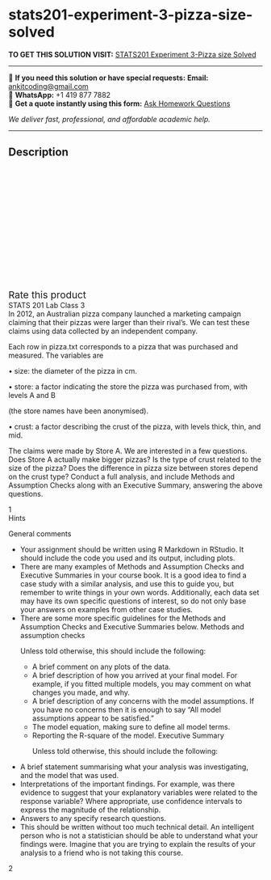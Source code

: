 # stats201-experiment-3-pizza-size-solved
**TO GET THIS SOLUTION VISIT:** [STATS201 Experiment 3-Pizza size Solved](https://www.ankitcodinghub.com/product/stats201-experiment-3-pizza-size-solved/)


---

📩 **If you need this solution or have special requests:** **Email:** ankitcoding@gmail.com  
📱 **WhatsApp:** +1 419 877 7882  
📄 **Get a quote instantly using this form:** [Ask Homework Questions](https://www.ankitcodinghub.com/services/ask-homework-questions/)

*We deliver fast, professional, and affordable academic help.*

---

<h2>Description</h2>



<div class="kk-star-ratings kksr-auto kksr-align-center kksr-valign-top" data-payload="{&quot;align&quot;:&quot;center&quot;,&quot;id&quot;:&quot;91873&quot;,&quot;slug&quot;:&quot;default&quot;,&quot;valign&quot;:&quot;top&quot;,&quot;ignore&quot;:&quot;&quot;,&quot;reference&quot;:&quot;auto&quot;,&quot;class&quot;:&quot;&quot;,&quot;count&quot;:&quot;0&quot;,&quot;legendonly&quot;:&quot;&quot;,&quot;readonly&quot;:&quot;&quot;,&quot;score&quot;:&quot;0&quot;,&quot;starsonly&quot;:&quot;&quot;,&quot;best&quot;:&quot;5&quot;,&quot;gap&quot;:&quot;4&quot;,&quot;greet&quot;:&quot;Rate this product&quot;,&quot;legend&quot;:&quot;0\/5 - (0 votes)&quot;,&quot;size&quot;:&quot;24&quot;,&quot;title&quot;:&quot;STATS201 Experiment 3-Pizza size Solved&quot;,&quot;width&quot;:&quot;0&quot;,&quot;_legend&quot;:&quot;{score}\/{best} - ({count} {votes})&quot;,&quot;font_factor&quot;:&quot;1.25&quot;}">

<div class="kksr-stars">

<div class="kksr-stars-inactive">
            <div class="kksr-star" data-star="1" style="padding-right: 4px">


<div class="kksr-icon" style="width: 24px; height: 24px;"></div>
        </div>
            <div class="kksr-star" data-star="2" style="padding-right: 4px">


<div class="kksr-icon" style="width: 24px; height: 24px;"></div>
        </div>
            <div class="kksr-star" data-star="3" style="padding-right: 4px">


<div class="kksr-icon" style="width: 24px; height: 24px;"></div>
        </div>
            <div class="kksr-star" data-star="4" style="padding-right: 4px">


<div class="kksr-icon" style="width: 24px; height: 24px;"></div>
        </div>
            <div class="kksr-star" data-star="5" style="padding-right: 4px">


<div class="kksr-icon" style="width: 24px; height: 24px;"></div>
        </div>
    </div>

<div class="kksr-stars-active" style="width: 0px;">
            <div class="kksr-star" style="padding-right: 4px">


<div class="kksr-icon" style="width: 24px; height: 24px;"></div>
        </div>
            <div class="kksr-star" style="padding-right: 4px">


<div class="kksr-icon" style="width: 24px; height: 24px;"></div>
        </div>
            <div class="kksr-star" style="padding-right: 4px">


<div class="kksr-icon" style="width: 24px; height: 24px;"></div>
        </div>
            <div class="kksr-star" style="padding-right: 4px">


<div class="kksr-icon" style="width: 24px; height: 24px;"></div>
        </div>
            <div class="kksr-star" style="padding-right: 4px">


<div class="kksr-icon" style="width: 24px; height: 24px;"></div>
        </div>
    </div>
</div>


<div class="kksr-legend" style="font-size: 19.2px;">
            <span class="kksr-muted">Rate this product</span>
    </div>
    </div>
<div class="page" title="Page 1">
<div class="layoutArea">
<div class="column">
STATS 201 Lab Class 3

</div>
</div>
<div class="layoutArea">
<div class="column">
In 2012, an Australian pizza company launched a marketing campaign claiming that their pizzas were larger than their rival’s. We can test these claims using data collected by an independent company.

Each row in pizza.txt corresponds to a pizza that was purchased and measured. The variables are

• size: the diameter of the pizza in cm.

• store: a factor indicating the store the pizza was purchased from, with levels A and B

(the store names have been anonymised).

• crust: a factor describing the crust of the pizza, with levels thick, thin, and mid.

The claims were made by Store A. We are interested in a few questions. Does Store A actually make bigger pizzas? Is the type of crust related to the size of the pizza? Does the difference in pizza size between stores depend on the crust type? Conduct a full analysis, and include Methods and Assumption Checks along with an Executive Summary, answering the above questions.

</div>
</div>
<div class="layoutArea">
<div class="column">
1

</div>
</div>
</div>
<div class="page" title="Page 2">
<div class="layoutArea">
<div class="column">
Hints

General comments

<ul>
<li>Your assignment should be written using R Markdown in RStudio. It should include the code you used and its output, including plots.</li>
<li>There are many examples of Methods and Assumption Checks and Executive Summaries in your course book. It is a good idea to find a case study with a similar analysis, and use this to guide you, but remember to write things in your own words. Additionally, each data set may have its own specific questions of interest, so do not only base your answers on examples from other case studies.</li>
<li>There are some more specific guidelines for the Methods and Assumption Checks and Executive Summaries below.
Methods and assumption checks

Unless told otherwise, this should include the following:

<ul>
<li>A brief comment on any plots of the data.</li>
<li>A brief description of how you arrived at your final model. For example, if you fitted multiple models, you may comment on what changes you made, and why.</li>
<li>A brief description of any concerns with the model assumptions. If you have no concerns then it is enough to say “All model assumptions appear to be satisfied.”</li>
<li>The model equation, making sure to define all model terms.</li>
<li>Reporting the R-square of the model.
Executive Summary

Unless told otherwise, this should include the following:
</li>
</ul>
</li>
</ul>
<ul>
<li>A brief statement summarising what your analysis was investigating, and the model that was used.</li>
<li>Interpretations of the important findings. For example, was there evidence to suggest that your explanatory variables were related to the response variable? Where appropriate, use confidence intervals to express the magnitude of the relationship.</li>
<li>Answers to any specify research questions.</li>
<li>This should be written without too much technical detail. An intelligent person who is not a statistician should be able to understand what your findings were. Imagine that you are trying to explain the results of your analysis to a friend who is not taking this course.</li>
</ul>
</div>
</div>
<div class="layoutArea">
<div class="column">
2

</div>
</div>
</div>
